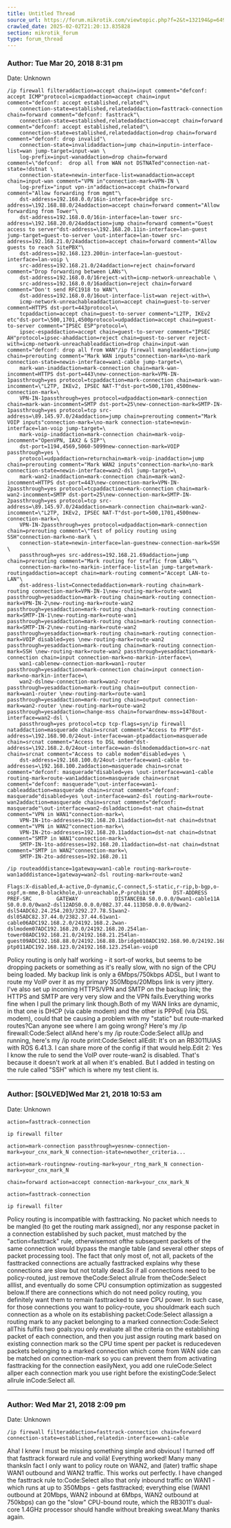 ```yaml
---
title: Untitled Thread
source_url: https://forum.mikrotik.com/viewtopic.php?f=2&t=132194&p=649404#p649404
crawled_date: 2025-02-02T21:20:13.835828
section: mikrotik_forum
type: forum_thread
---
```


### Author: Tue Mar 20, 2018 8:31 pm
Date: Unknown

```
/ip firewall filteraddaction=accept chain=input comment="defconf: accept ICMP"protocol=icmpaddaction=accept chain=input comment="defconf: accept established,related"\
    connection-state=established,relatedaddaction=fasttrack-connection chain=forward comment="defconf: fasttrack"\
    connection-state=established,relatedaddaction=accept chain=forward comment="defconf: accept established,related"\
    connection-state=established,relatedaddaction=drop chain=forward comment="defconf: drop invalid"\
    connection-state=invalidaddaction=jump chain=inputin-interface-list=wan jump-target=input-wan \
    log-prefix=input-wanaddaction=drop chain=forward comment=\"defconf:  drop all from WAN not DSTNATed"connection-nat-state=!dstnat \
    connection-state=newin-interface-list=wanaddaction=accept chain=input-wan comment="VPN in"connection-mark=VPN-IN \
    log-prefix="input vpn-in"addaction=accept chain=forward comment="Allow forwarding from mgmt"\
    dst-address=192.168.0.0/16in-interface=bridge src-address=\192.168.88.0/24addaction=accept chain=forward comment="Allow forwarding from Tower"\
    dst-address=192.168.0.0/16in-interface=lan-tower src-address=\192.168.20.0/24addaction=jump chain=forward comment="Guest access to server"dst-address=\192.168.20.11in-interface=lan-guest jump-target=guest-to-server \out-interface=lan-tower src-address=192.168.21.0/24addaction=accept chain=forward comment="Allow guests to reach SitePBX"\
    dst-address=192.168.123.200in-interface=lan-guestout-interface=lan-voip \
    src-address=192.168.21.0/24addaction=reject chain=forward comment="Drop forwarding between LANs"\
    dst-address=192.168.0.0/16reject-with=icmp-network-unreachable \
    src-address=192.168.0.0/16addaction=reject chain=forward comment="Don't send RFC1918 to WAN"\
    dst-address=192.168.0.0/16out-interface-list=wan reject-with=\
    icmp-network-unreachableaddaction=accept chain=guest-to-server comment=HTTPS dst-port=443protocol=\
    tcpaddaction=accept chain=guest-to-server comment="L2TP, IKEv2 etc"dst-port=\500,1701,4500protocol=udpaddaction=accept chain=guest-to-server comment="IPSEC ESP"protocol=\
    ipsec-espaddaction=accept chain=guest-to-server comment="IPSEC AH"protocol=ipsec-ahaddaction=reject chain=guest-to-server reject-with=icmp-network-unreachableaddaction=drop chain=input-wan comment="defconf: drop all from WAN"/ip firewall mangleaddaction=jump chain=prerouting comment="Mark WAN inputs"connection-mark=\no-mark connection-state=newin-interface=wan1-cable jump-target=\
    mark-wan-inaddaction=mark-connection chain=mark-wan-incomment=HTTPS dst-port=443\new-connection-mark=VPN-IN-1passthrough=yes protocol=tcpaddaction=mark-connection chain=mark-wan-incomment=\"L2TP, IKEv2, IPSEC NAT-T"dst-port=500,1701,4500new-connection-mark=\
    VPN-IN-1passthrough=yes protocol=udpaddaction=mark-connection chain=mark-wan-incomment=SMTP dst-port=25\new-connection-mark=SMTP-IN-1passthrough=yes protocol=tcp src-address=\89.145.97.0/24addaction=jump chain=prerouting comment="Mark VOIP inputs"connection-mark=\no-mark connection-state=newin-interface=lan-voip jump-target=\
    mark-voip-inaddaction=mark-connection chain=mark-voip-incomment="OpenVPN, IAX2 & SIP"\
    dst-port=1194,4569,5060-5099new-connection-mark=VOIP passthrough=yes \
    protocol=udpaddaction=returnchain=mark-voip-inaddaction=jump chain=prerouting comment="Mark WAN2 inputs"connection-mark=\no-mark connection-state=newin-interface=wan2-dsl jump-target=\
    mark-wan2-inaddaction=mark-connection chain=mark-wan2-incomment=HTTPS dst-port=443\new-connection-mark=VPN-IN-2passthrough=yes protocol=tcpaddaction=mark-connection chain=mark-wan2-incomment=SMTP dst-port=25\new-connection-mark=SMTP-IN-2passthrough=yes protocol=tcp src-address=\89.145.97.0/24addaction=mark-connection chain=mark-wan2-incomment=\"L2TP, IKEv2, IPSEC NAT-T"dst-port=500,1701,4500new-connection-mark=\
    VPN-IN-2passthrough=yes protocol=udpaddaction=mark-connection chain=prerouting comment=\"Test of policy routing using SSH"connection-mark=no-mark \
    connection-state=newin-interface=lan-guestnew-connection-mark=SSH \
    passthrough=yes src-address=192.168.21.69addaction=jump chain=prerouting comment="Mark routing for traffic from LANs"\
    connection-mark=!no-markin-interface-list=lan jump-target=mark-routingaddaction=accept chain=mark-routing comment="Accept LAN-to-LAN"\
    dst-address-list=Connectedaddaction=mark-routing chain=mark-routing connection-mark=VPN-IN-1\new-routing-mark=route-wan1 passthrough=yesaddaction=mark-routing chain=mark-routing connection-mark=VPN-IN-2\new-routing-mark=route-wan2 passthrough=yesaddaction=mark-routing chain=mark-routing connection-mark=SMTP-IN-1\new-routing-mark=route-wan1 passthrough=yesaddaction=mark-routing chain=mark-routing connection-mark=SMTP-IN-2\new-routing-mark=route-wan2 passthrough=yesaddaction=mark-routing chain=mark-routing connection-mark=VOIP disabled=yes \new-routing-mark=route-wan2 passthrough=yesaddaction=mark-routing chain=mark-routing connection-mark=SSH \new-routing-mark=route-wan2 passthrough=yesaddaction=mark-connection chain=input connection-mark=no-markin-interface=\
    wan1-cablenew-connection-mark=wan1-router passthrough=yesaddaction=mark-connection chain=input connection-mark=no-markin-interface=\
    wan2-dslnew-connection-mark=wan2-router passthrough=yesaddaction=mark-routing chain=output connection-mark=wan1-router \new-routing-mark=route-wan1 passthrough=yesaddaction=mark-routing chain=output connection-mark=wan2-router \new-routing-mark=route-wan2 passthrough=yesaddaction=change-mss chain=forwardnew-mss=1478out-interface=wan2-dsl \
    passthrough=yes protocol=tcp tcp-flags=syn/ip firewall nataddaction=masquerade chain=srcnat comment="Access to PTP"dst-address=\192.168.90.0/24out-interface=wan-ptpaddaction=masquerade chain=srcnat comment="Access to DSL modem"dst-address=\192.168.2.0/24out-interface=wan-dslmodemaddaction=src-nat chain=srcnat comment="Access to cable modem"disabled=yes \
    dst-address=192.168.100.0/24out-interface=wan1-cable to-addresses=\192.168.100.2addaction=masquerade chain=srcnat comment="defconf: masquerade"disabled=yes \out-interface=wan1-cable routing-mark=route-wan1addaction=masquerade chain=srcnat comment="defconf: masquerade"\out-interface=wan1-cableaddaction=masquerade chain=srcnat comment="defconf: masquerade"disabled=yes \out-interface=wan2-dsl routing-mark=route-wan2addaction=masquerade chain=srcnat comment="defconf: masquerade"\out-interface=wan2-dsladdaction=dst-nat chain=dstnat comment="VPN in WAN1"connection-mark=\
    VPN-IN-1to-addresses=192.168.20.11addaction=dst-nat chain=dstnat comment="VPN in WAN2"connection-mark=\
    VPN-IN-2to-addresses=192.168.20.11addaction=dst-nat chain=dstnat comment="SMTP in WAN1"connection-mark=\
    SMTP-IN-1to-addresses=192.168.20.11addaction=dst-nat chain=dstnat comment="SMTP in WAN2"connection-mark=\
    SMTP-IN-2to-addresses=192.168.20.11
```

```
/ip routeadddistance=1gateway=wan1-cable routing-mark=route-wan1adddistance=1gateway=wan2-dsl routing-mark=route-wan2
```

```
Flags:X-disabled,A-active,D-dynamic,C-connect,S-static,r-rip,b-bgp,o-ospf,m-mme,B-blackhole,U-unreachable,P-prohibit#      DST-ADDRESS        PREF-SRC        GATEWAY            DISTANCE0A S0.0.0.0/0wan1-cable11A S0.0.0.0/0wan2-dsl12ADS0.0.0.0/082.37.44.113DS0.0.0.0/0wan2-dsl54ADC62.24.254.203/3292.27.78.51wan2-dsl05ADC82.37.44.0/2382.37.44.61wan1-cable06ADC192.168.2.0/24192.168.2.2wan-dslmodem07ADC192.168.20.0/24192.168.20.254lan-tower08ADC192.168.21.0/24192.168.21.254lan-guest09ADC192.168.88.0/24192.168.88.1bridge010ADC192.168.90.0/24192.168.90.1wan-ptp011ADC192.168.123.0/24192.168.123.254lan-voip0
```

Policy routing is only half working - it sort-of works, but seems to be dropping packets or something as it's really slow, with no sign of the CPU being loaded. My backup link is only a 6Mbps/750kbps ADSL, but I want to route my VoIP over it as my primary 350Mbps/20Mbps link is very jittery. I've also set up incoming HTTPS/VPN and SMTP on the backup link; the HTTPS and SMTP are very very slow and the VPN fails.Everything works fine when I pull the primary link though.Both of my WAN links are dynamic, in that one is DHCP (via cable modem) and the other is PPPoE (via DSL modem), could that be causing a problem with my "static" but route-marked routes?Can anyone see where I am going wrong? Here's my /ip firewall:Code:Select allAnd here's my /ip route:Code:Select allUp and running, here's my /ip route print:Code:Select allEdit: It's on an RB3011UiAS with ROS 6.41.3. I can share more of the config if that would help.Edit 2: Yes I know the rule to send the VoIP over route-wan2 is disabled. That's because it doesn't work at all when it's enabled. But I added in testing on the rule called "SSH" which is where my test client is.


---
### Author: [SOLVED]Wed Mar 21, 2018 10:53 am
Date: Unknown

```
action=fasttrack-connection
```

```
ip firewall filter
```

```
action=mark-connection passthrough=yesnew-connection-mark=your_cnx_mark_N connection-state=newother_criteria...
```

```
action=mark-routingnew-routing-mark=your_rtng_mark_N connection-mark=your_cnx_mark_N
```

```
chain=forward action=accept connection-mark=your_cnx_mark_N
```

```
action=fasttrack-connection
```

```
ip firewall filter
```

Policy routing is incompatible with fasttracking. No packet which needs to be mangled (to get the routing mark assigned), nor any response packet in a connection established by such packet, must matched by the "action=fasttrack" rule, otherwisemost ofthe subsequent packets of the same connection would bypass the mangle table (and several other steps of packet processing too). The fact that only most of, not all, packets of the fasttracked connections are actually fasttracked explains why these connections are slow but not totally dead.So if all connections need to be policy-routed, just remove theCode:Select allrule from theCode:Select alllist, and eventually do some CPU consumption optimization as suggested below.If there are connections which do not need policy routing, you definitely want them to remain fasttracked to save CPU power. In such case, for those connections you want to policy-route, you shouldmark each such connection as a whole on its establishing packet:Code:Select allassign a routing mark to any packet belonging to a marked connection:Code:Select allThis fulfils two goals:you only evaluate all the criteria on the establishing packet of each connection, and then you just assign routing mark based on existing connection mark so the CPU time spent per packet is reducedeven packets belonging to a marked connection which come from WAN side can be matched on connection-mark so you can prevent them from activating fasttracking for the connection easilyNext, you add one ruleCode:Select allper each connection mark you use right before the existingCode:Select allrule inCode:Select all.


---
### Author: Wed Mar 21, 2018 2:09 pm
Date: Unknown

```
/ip firewall filteraddaction=fasttrack-connection chain=forward connection-state=established,relatedin-interface=wan1-cable
```

Aha! I knew I must be missing something simple and obvious! I turned off that fasttrack forward rule and voilà! Everything worked! Many many thanksIn fact I only want to policy route on WAN2, and (later) traffic shape WAN1 outbound and WAN2 traffic. This works out perfectly. I have changed the fasttrack rule to:Code:Select allso that only inbound traffic on WAN1 - which runs at up to 350Mbps - gets fasttracked; everything else (WAN1 outbound at 20Mbps, WAN2 inbound at 6Mbps, WAN2 outbound at 750kbps) can go the "slow" CPU-bound route, which the RB3011's dual-core 1.4GHz processor should handle without breaking sweat.Many thanks again.


